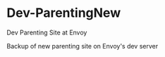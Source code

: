 Dev-ParentingNew
================

Dev Parenting Site at Envoy

Backup of new parenting site on Envoy's dev server
